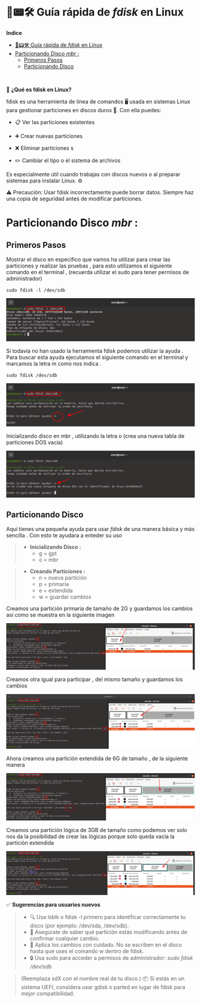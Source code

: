 # 💽📟🛠️ Guía rápida de *fdisk* en Linux

**Indice**
- [💽📟🛠️ Guía rápida de *fdisk* en Linux](#️-guía-rápida-de-fdisk-en-linux)
- [Particionando Disco *mbr* :](#particionando-disco-mbr-)
  - [Primeros Pasos](#primeros-pasos)
  - [Particionando Disco](#particionando-disco)

<br>

🧩 **¿Qué es fdisk en Linux?**

fdisk es una herramienta de línea de comandos 🖥️ usada en sistemas Linux para gestionar particiones en discos duros 💽. Con ella puedes:

   - 📋 Ver las particiones existentes

   - ➕ Crear nuevas particiones

   - ❌ Eliminar particiones
s
   - ✏️ Cambiar el tipo o el sistema de archivos

Es especialmente útil cuando trabajas con discos nuevos o al preparar sistemas para instalar Linux. ⚙️

⚠️ Precaución: Usar fdisk incorrectamente puede borrar datos. Siempre haz una copia de seguridad antes de modificar particiones.


# Particionando Disco *mbr* : 

## Primeros Pasos

Mostrar el disco en especifico que vamos ha utilizar para crear las particiones y realizar las pruebas , para esto utilizamos el siguiente comando en el terminal , (recuerda utilizar el sudo para tener permisos de administrador) 

~~~~~~~~~~~~~~~~~~~~~~~
sudo fdisk -l /dev/sdb
~~~~~~~~~~~~~~~~~~~~~~~

![Mostrar Disco](./img_fdisk/1_mostrar_disco.png)

Si todavía no han usado la herramienta fdisk podemos utilizar la ayuda . Para buscar esta ayuda ejecutamos el siguiente comando en el terminal y marcamos la letra m como nos indica .

~~~~~~~~~~~~~~~~~~~~~~~
sudo fdisk /dev/sdb
~~~~~~~~~~~~~~~~~~~~~~~

![Mostrar Ayuda](./img_fdisk/2_mostrar_ayuda.png)


Inicializando disco en mbr , utilizando la letra o (crea una nueva tabla de particiones DOS vacía)

![Inicializar Disco](./img_fdisk/3_inicializar_disco.png)

## Particionando Disco 

Aquí tienes una pequeña ayuda para usar *fdisk* de una manera básica y más sencilla . Con esto te ayudara a enteder su uso

 
> - **Inicializando Disco :**
>    - g = gpt
>    - o = mbr

> - **Creando Particiones :**
>   - n = nueva partición
>   - p = primaria
>   - e = extendida
>   - w = guardar cambios


Creamos una partición primaria de tamaño de 2G y guardamos los cambios así como se muestra en la siguiente imagen 

![Primera Primaria](./img_fdisk/4_primaria_1.png)

Creamos otra igual para participar , del mismo tamaño y guardamos los cambios 

![Segunda Primaria](./img_fdisk/4_primaria_2.png)


Ahora creamos una partición extendida de 6G de tamaño , de la siguiente manera 

![Primera Extendida](./img_fdisk/5_extendida_1.png)


Creamos una partición lógica de 3GB de tamaño como podemos ver solo nos da la posibilidad de crear las lógicas porque solo queda vacía la partición extendida 

![Segunda Extendida](./img_fdisk/5_extendida_2.png)



✅ **Sugerencias para usuarios nuevos**

>    - 🔍 Usa lsblk o fdisk -l primero para identificar correctamente tu disco (por ejemplo: /dev/sda, /dev/sdb).
>    - 🧠 Asegúrate de saber qué partición estás modificando antes de confirmar cualquier cambio.
>    - 📝 Aplica los cambios con cuidado. No se escriben en el disco hasta que uses el comando w dentro de fdisk.
>    - 🔒 Usa sudo para acceder a permisos de administrador:  *sudo fdisk /dev/sdb*  

>    (Reemplaza sdX con el nombre real de tu disco.)
>    📦 Si estás en un sistema UEFI, considera usar gdisk o parted en lugar de fdisk para mejor compatibilidad.